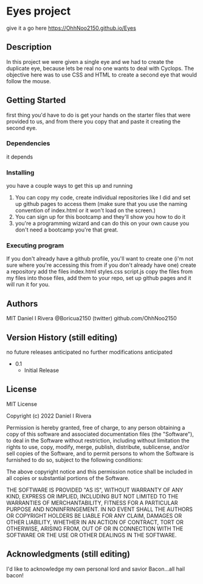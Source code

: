 # Eyes project

give it a go here https://OhhNoo2150.github.io/Eyes

## Description

In this project we were given a single eye and we had to create the duplicate eye, because lets be real no one wants to deal with Cyclops. The objective here was to use CSS and HTML to create a second eye that would follow the mouse. 
## Getting Started
first thing you'd have to do is get your hands on the starter files that were provided to us, and from there you copy that and paste it creating the second eye. 

### Dependencies 
it depends


### Installing 
you have a couple ways to get this up and running
1. You can copy my code, create individual repositories like I did and set up github pages to access them (make sure that you use the naming convention of index.html or it won't load on the screen.)
2. You can sign up for this bootcamp and they'll show you how to do it
3. you're a programming wizard and can do this on your own cause you don't need a bootcamp you're that great. 
### Executing program 
If you don't already have a github profile, you'll want to create one (i'm not sure where you're accessing this from if you don't already have one)
create a repository 
add the files
index.html
styles.css
script.js 
copy the files from my files into those files, add them to your repo, set up github pages and it will run it for you.


## Authors 

MIT
Daniel I Rivera
@Boricua2150 (twitter)
github.com/OhhNoo2150


## Version History (still editing)

no future releases anticipated 
no further modifications anticipated 
* 0.1
    * Initial Release

## License

MIT License

Copyright (c) 2022 Daniel I Rivera

Permission is hereby granted, free of charge, to any person obtaining a copy
of this software and associated documentation files (the "Software"), to deal
in the Software without restriction, including without limitation the rights
to use, copy, modify, merge, publish, distribute, sublicense, and/or sell
copies of the Software, and to permit persons to whom the Software is
furnished to do so, subject to the following conditions:

The above copyright notice and this permission notice shall be included in all
copies or substantial portions of the Software.

THE SOFTWARE IS PROVIDED "AS IS", WITHOUT WARRANTY OF ANY KIND, EXPRESS OR
IMPLIED, INCLUDING BUT NOT LIMITED TO THE WARRANTIES OF MERCHANTABILITY,
FITNESS FOR A PARTICULAR PURPOSE AND NONINFRINGEMENT. IN NO EVENT SHALL THE
AUTHORS OR COPYRIGHT HOLDERS BE LIABLE FOR ANY CLAIM, DAMAGES OR OTHER
LIABILITY, WHETHER IN AN ACTION OF CONTRACT, TORT OR OTHERWISE, ARISING FROM,
OUT OF OR IN CONNECTION WITH THE SOFTWARE OR THE USE OR OTHER DEALINGS IN THE
SOFTWARE.


## Acknowledgments (still editing)

I'd like to acknowledge my own personal lord and savior Bacon...all hail bacon! 